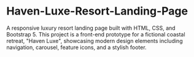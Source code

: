 # Haven-Luxe-Resort-Landing-Page
A responsive luxury resort landing page built with HTML, CSS, and Bootstrap 5. This project is a front-end prototype for a fictional coastal retreat, "Haven Luxe", showcasing modern design elements including navigation, carousel, feature icons, and a stylish footer.
